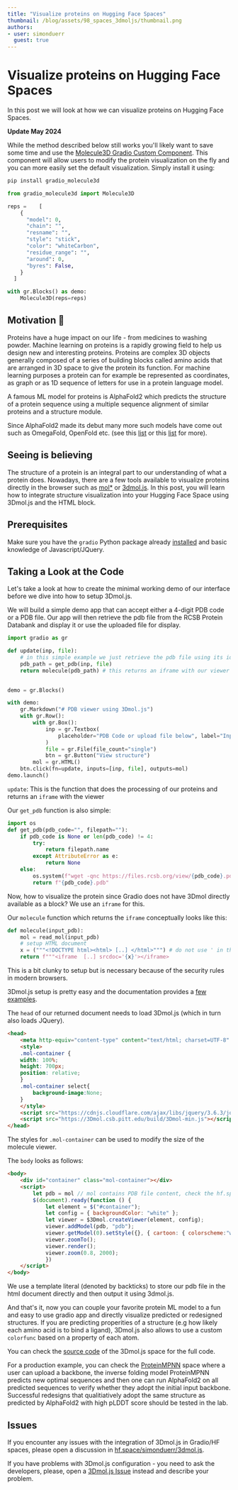 ```yaml
---
title: "Visualize proteins on Hugging Face Spaces"
thumbnail: /blog/assets/98_spaces_3dmoljs/thumbnail.png
authors:
- user: simonduerr
  guest: true
---
```


# Visualize proteins on Hugging Face Spaces


In this post we will look at how we can visualize proteins on Hugging Face Spaces.

**Update May 2024**

While the method described below still works you'll likely want to save some time and use the [Molecule3D Gradio Custom Component](https://www.gradio.app/custom-components/gallery?id=simonduerr%2Fgradio_molecule3d). This component will allow users to modify the protein visualization on the fly and you can more easily set the default visualization. Simply install it using:

```bash
pip install gradio_molecule3d
```

```python
from gradio_molecule3d import Molecule3D

reps =    [
    {
      "model": 0,
      "chain": "",
      "resname": "",
      "style": "stick",
      "color": "whiteCarbon",
      "residue_range": "",
      "around": 0,
      "byres": False,
    }
  ]

with gr.Blocks() as demo:
    Molecule3D(reps=reps)
```


## Motivation 🤗

Proteins have a huge impact on our life - from medicines to washing powder. Machine learning on proteins is a rapidly growing field to help us design new and interesting proteins. Proteins are complex 3D objects generally composed of a series of building blocks called amino acids that are arranged in 3D space to give the protein its function. For machine learning purposes a protein can for example be represented as coordinates, as graph or as 1D sequence of letters for use in a protein language model.

A famous ML model for proteins is AlphaFold2 which predicts the structure of a protein sequence using a multiple sequence alignment of similar proteins and a structure module. 

Since AlphaFold2 made its debut many more such models have come out such as OmegaFold, OpenFold etc. (see this [list](https://github.com/yangkky/Machine-learning-for-proteins) or this [list](https://github.com/sacdallago/folding_tools) for more). 


## Seeing is believing

The structure of a protein is an integral part to our understanding of what a protein does. Nowadays, there are a few tools available to visualize proteins directly in the browser such as [mol*](molstar.org) or [3dmol.js](https://3dmol.csb.pitt.edu/). In this post, you will learn how to integrate structure visualization into your Hugging Face Space using 3Dmol.js and the HTML block. 

## Prerequisites

Make sure you have the `gradio` Python package already [installed](/getting_started) and basic knowledge of Javascript/JQuery.


## Taking a Look at the Code

Let's take a look at how to create the minimal working demo of our interface before we dive into how to setup 3Dmol.js. 

We will build a simple demo app that can accept either a 4-digit PDB code or a PDB file. Our app will then retrieve the pdb file from the RCSB Protein Databank and display it or use the uploaded file for display.


<script type="module" src="https://gradio.s3-us-west-2.amazonaws.com/3.1.7/gradio.js"></script>

<gradio-app theme_mode="light" space="simonduerr/3dmol.js"></gradio-app>

```python
import gradio as gr

def update(inp, file):
    # in this simple example we just retrieve the pdb file using its identifier from the RCSB or display the uploaded file
    pdb_path = get_pdb(inp, file)
    return molecule(pdb_path) # this returns an iframe with our viewer
    

demo = gr.Blocks()

with demo:
    gr.Markdown("# PDB viewer using 3Dmol.js")
    with gr.Row():
        with gr.Box():
            inp = gr.Textbox(
                placeholder="PDB Code or upload file below", label="Input structure"
            )
            file = gr.File(file_count="single")
            btn = gr.Button("View structure")
        mol = gr.HTML()
    btn.click(fn=update, inputs=[inp, file], outputs=mol)
demo.launch()
```

`update`: This is the function that does the processing of our proteins and returns an `iframe` with the viewer

Our `get_pdb` function is also simple: 

```python
import os
def get_pdb(pdb_code="", filepath=""):
    if pdb_code is None or len(pdb_code) != 4:
        try:
            return filepath.name
        except AttributeError as e:
            return None
    else:
        os.system(f"wget -qnc https://files.rcsb.org/view/{pdb_code}.pdb")
        return f"{pdb_code}.pdb"
```

Now, how to visualize the protein since Gradio does not have 3Dmol directly available as a block?
We use an `iframe` for this. 

Our `molecule` function which returns the `iframe` conceptually looks like this: 

```python
def molecule(input_pdb):
    mol = read_mol(input_pdb)
    # setup HTML document
    x = ("""<!DOCTYPE html><html> [..] </html>""") # do not use ' in this input
    return f"""<iframe  [..] srcdoc='{x}'></iframe>
```
This is a bit clunky to setup but is necessary because of the security rules in modern browsers. 

3Dmol.js setup is pretty easy and the documentation provides a [few examples](https://3dmol.csb.pitt.edu/). 

The `head` of our returned document needs to load 3Dmol.js (which in turn also loads JQuery). 

```html
<head>    
    <meta http-equiv="content-type" content="text/html; charset=UTF-8" />
    <style>
    .mol-container {
    width: 100%;
    height: 700px;
    position: relative;
    }
    .mol-container select{
        background-image:None;
    }
    </style>
    <script src="https://cdnjs.cloudflare.com/ajax/libs/jquery/3.6.3/jquery.min.js" integrity="sha512-STof4xm1wgkfm7heWqFJVn58Hm3EtS31XFaagaa8VMReCXAkQnJZ+jEy8PCC/iT18dFy95WcExNHFTqLyp72eQ==" crossorigin="anonymous" referrerpolicy="no-referrer"></script>
    <script src="https://3Dmol.csb.pitt.edu/build/3Dmol-min.js"></script>
</head>
```
The styles for `.mol-container` can be used to modify the size of the molecule viewer. 

The `body` looks as follows:

```html
<body>
    <div id="container" class="mol-container"></div>
    <script>
        let pdb = mol // mol contains PDB file content, check the hf.space/simonduerr/3dmol.js for full python code
        $(document).ready(function () {
            let element = $("#container");
            let config = { backgroundColor: "white" };
            let viewer = $3Dmol.createViewer(element, config);
            viewer.addModel(pdb, "pdb");
            viewer.getModel(0).setStyle({}, { cartoon: { colorscheme:"whiteCarbon" } });
            viewer.zoomTo();
            viewer.render();
            viewer.zoom(0.8, 2000);
            })
    </script>
</body>
```
We use a template literal (denoted by backticks) to store our pdb file in the html document directly and then output it using 3dmol.js.

And that's it, now you can couple your favorite protein ML model to a fun and easy to use gradio app and directly visualize predicted or redesigned structures. If you are predicting properities of a structure (e.g how likely each amino acid is to bind a ligand), 3Dmol.js also allows to use a custom `colorfunc` based on a property of each atom. 

You can check the [source code](https://huggingface.co/spaces/simonduerr/3dmol.js/blob/main/app.py) of the 3Dmol.js space for the full code.

For a production example, you can check the [ProteinMPNN](https://hf.space/simonduerr/ProteinMPNN) space where a user can upload a backbone, the inverse folding model ProteinMPNN predicts new optimal sequences and then one can run AlphaFold2 on all predicted sequences to verify whether they adopt the initial input backbone. Successful redesigns that qualitiatively adopt the same structure as predicted by AlphaFold2 with high pLDDT score should be tested in the lab. 

<gradio-app theme_mode="light" space="simonduerr/ProteinMPNN"></gradio-app>

## Issues

If you encounter any issues with the integration of 3Dmol.js in Gradio/HF spaces, please open a discussion in [hf.space/simonduerr/3dmol.js](https://hf.space/simonduerr/3dmol.js/discussions).

If you have problems with 3Dmol.js configuration - you need to ask the developers, please, open a [3Dmol.js Issue](https://github.com/3dmol/3Dmol.js/issues) instead and describe your problem.

